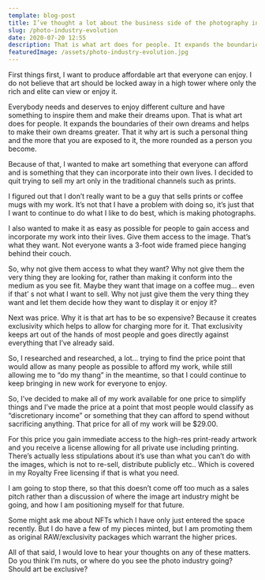 ```yaml
---
template: blog-post
title: I’ve thought a lot about the business side of the photography industry and I’ve come to a couple of conclusions.
slug: /photo-industry-evolution
date: 2020-07-20 12:55
description: That is what art does for people. It expands the boundaries of their own dreams and helps to make their own dreams greater.
featuredImage: /assets/photo-industry-evolution.jpg
---
```

First things first, I want to produce affordable art that everyone can enjoy. I do not believe that art should be locked away in a high tower where only the rich and elite can view or enjoy it.

Everybody needs and deserves to enjoy different culture and have something to inspire them and make their dreams upon. That is what art does for people. It expands the boundaries of their own dreams and helps to make their own dreams greater. That it why art is such a personal thing and the more that you are exposed to it, the more rounded as a person you become. 

Because of that, I wanted to make art something that everyone can afford and is something that they can incorporate into their own lives. I decided to quit trying to sell my art only in the traditional channels such as prints. 

I figured out that I don’t really want to be a guy that sells prints or coffee mugs with my  work. It’s not that I have a problem with doing so, it’s just that I want to continue to do what I like to do best, which is making photographs. 

I also wanted to make it as easy as possible for people to gain access and incorporate my work into their lives. Give them access to the image. That’s what they want. Not everyone wants a 3-foot wide framed piece hanging behind their couch. 

So, why not give them access to what they want? Why not give them the very thing they are looking for, rather than making it conform into the medium as you see fit. Maybe they want that image on a coffee mug… even if that’ s not what I want to sell. 
Why not just give them the very thing they want and let them decide how they want to display it or enjoy it?

Next was price. Why it is that art has to be so expensive? Because it creates exclusivity which helps to allow for charging more for it. That exclusivity keeps art out of the hands of most people and goes directly against everything that I’ve already said.

So, I researched and researched, a lot…  trying to find the price point that would allow as many people as possible to afford my work, while still allowing me to “do my thang” in the meantime, so that I could continue to keep bringing in new work for everyone to enjoy.

So, I’ve decided to make all of my work available for one price to simplify things and I’ve made the price at a point that most people would classify as “discretionary income” or something that they can afford to spend without sacrificing anything. That price for all of my work will be $29.00. 

For this price you gain immediate access to the high-res print-ready artwork and you receive a license allowing for all private use including printing. There’s actually less stipulations about it’s use than what you can’t do with the images, which is not to re-sell, distribute publicly etc..  Which is covered in my Royalty Free licensing if that is what you need. 

I am going to stop there, so that this doesn’t come off too much as a sales pitch rather than a discussion of where the image art industry might be going, and how I am positioning myself for that future.

Some might ask me about NFTs which I have only just entered the space recently. But I do have a few of my pieces minted, but I am promoting them as original RAW/exclusivity packages which warrant the higher prices.

All of that said, I would love to hear your thoughts on any of these matters. Do you think I’m nuts, or where do you see the photo industry going? Should art be exclusive? 